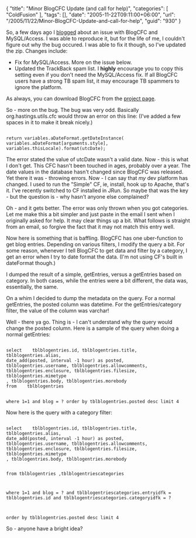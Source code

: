 {
	"title": "Minor BlogCFC Update (and call for help)",
	"categories": [
		"ColdFusion"
	],
	"tags": [],
	"date": "2005-11-22T09:11:00+06:00",
	"url": "/2005/11/22/Minor-BlogCFC-Update-and-call-for-help",
	"guid": "930"
}

So, a few days ago I <a href="http://ray.camdenfamily.com/index.cfm/2005/11/20/BlogCFC-Bug-with-MySQLAccess">blogged</a> about an issue with BlogCFC and MySQL/Access. I was able to reproduce it, but for the life of me, I couldn't figure out why the bug occured. I was able to fix it though, so I've updated the zip. Changes include:

<ul>
<li>Fix for MySQL/Access. More on the issue below.
<li>Updated the TrackBack spam list. I <b>highly</b> encourage you to copy this setting even if you don't need the MySQL/Access fix. If all BlogCFC users have a strong TB spam list, it may encourage TB spammers to ignore the platform.
</ul>

As always, you can download BlogCFC from the <a href="http://ray.camdenfamily.com/projects/blogcfc">project page</a>.
<!--more-->
So - more on the bug. The bug was very odd. Basically org.hastings.utils.cfc would throw an error on this line: (I've added a few spaces in it to make it break nicely.) 

<code>
return variables.aDateFormat.getDateInstance( variables.aDateFormat[arguments.style], variables.thisLocale).format(utcDate);
</code>

The error stated the value of utcDate wasn't a valid date. Now - this is what I don't get. This CFC hasn't been touched in ages, probably over a year. The date values in the database hasn't changed since BlogCFC was released. Yet there it was - throwing errors. Now - I can say that <i>my</i> dev platform has changed. I used to run the "Simple" CF, ie, install, hook up to Apache, that's it. I've recently switched to CF installed in JRun. So maybe that was the key - but the question is - why hasn't anyone else complained? 

Oh - and it gets better. The error was only thrown when you got categories. Let me make this a bit simpler and just paste in the email I sent when I originally asked for help. It may clear things up a bit. What follows is straight from an email, so forgive the fact that it may not match this entry well.

Now here is something that is baffling. BlogCFC has one uber-function to get blog entries. Depending on various filters, I modify the query a bit. For some reason, whenever I tell BlogCFC to get data and filter by a category, I get an error when I try to date format the data. (I'm not using CF's built in dateFormat though.)

I dumped the result of a simple, getEntries, versus a getEntries based on category. In both cases, while the entries were a bit different, the data was, essentially, the same.

On a whim I decided to dump the metadata on the query. For a normal getEntries, the posted column was datetime. For the getEntries/category filter, the value of the column was varchar!

Well - there ya go. Thing is - I can't understand why the query would change the posted column. Here is a sample of the query when doing a normal getEntries:

<code>
select    tblblogentries.id, tblblogentries.title,
tblblogentries.alias,
date_add(posted, interval -1 hour) as posted,
tblblogentries.username, tblblogentries.allowcomments,
tblblogentries.enclosure, tblblogentries.filesize, tblblogentries.mimetype
, tblblogentries.body, tblblogentries.morebody
from    tblblogentries
           
           
where        1=1
and blog = ?
order by     tblblogentries.posted desc
limit 4
</code>

Now here is the query with a category filter:

<code>
select    tblblogentries.id, tblblogentries.title,
tblblogentries.alias,
date_add(posted, interval -1 hour) as posted,
tblblogentries.username, tblblogentries.allowcomments,
tblblogentries.enclosure, tblblogentries.filesize, tblblogentries.mimetype
, tblblogentries.body, tblblogentries.morebody

from    tblblogentries
,tblblogentriescategories
           
where        1=1
and blog = ?
and tblblogentriescategories.entryidfk = tblblogentries.id
and tblblogentriescategories.categoryidfk = ?
           
order by     tblblogentries.posted desc
limit 4
</code>

So - anyone have a bright idea?